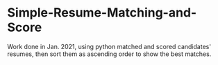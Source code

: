 # Simple-Resume-Matching-and-Score
Work done in Jan. 2021, using python matched and scored candidates' resumes, then sort them as ascending order to show the best matches.
